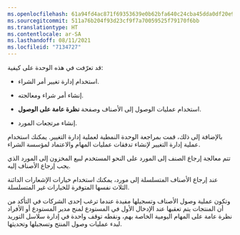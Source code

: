 ```yaml
---
ms.openlocfilehash: 61a94fd4ac871f69353639e0b62bfa640c24cba45dda0df20e976df906af932c
ms.sourcegitcommit: 511a76b204f93d23cf9f7a70059525f79170f6bb
ms.translationtype: HT
ms.contentlocale: ar-SA
ms.lasthandoff: 08/11/2021
ms.locfileid: "7134727"
---
```

قد تعرّفت في هذه الوحدة على كيفية:

-   استخدام إدارة تغيير أمر الشراء.

-   إنشاء أمر شراء ومعالجته.

-   استخدام عمليات الوصول إلى الأصناف وصفحة **نظرة عامة على الوصول**.

-   إنشاء مرتجعات المورد.

بالإضافة إلى ذلك، قمت بمراجعة الوحدة النمطية لعملية إدارة التغيير. يمكنك استخدام عملية إدارة التغيير لإنشاء تدفقات عمليات المهام والاعتماد لمؤسسة الشراء.

تتم معالجة إرجاع الصنف إلى المورد على النحو المستخدم لبيع المخزون إلى المورد الذي يجب إرجاع الأصناف إليه.

عند إرجاع الأصناف المتسلسلة إلى مورد، يمكنك استخدام خيارات الإشعارات الدائنة الثلاث نفسها المتوفرة للخيارات غير المتسلسلة.

وتكون عملية وصول الأصناف وتسجيلها مفيدة عندما ترغب إحدى الشركات في التأكد من أن المنتجات يتم تعقبها عند الإدخال الأول في المستودع لمنح مدير المستودع أو الأفراد نظرة عامة على المهام اليومية الخاصة بهم، ونقطه توقف واحدة في إدارة سلاسل التوريد لبدء عمليات وصول المنتج وتسجيلها وتحديثها.


